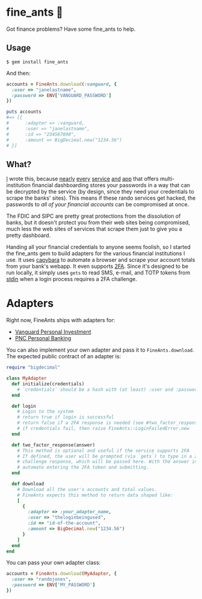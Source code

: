 # fine_ants 🐜

Got finance problems? Have some fine_ants to help.

## Usage

```
$ gem install fine_ants
```

And then:

``` ruby
accounts = FineAnts.download(:vanguard, {
  :user => "janelastname",
  :password => ENV['VANGUARD_PASSWORD']
})

puts accounts
#=> [{
#      :adapter => :vanguard,
#      :user => "janelastname",
#      :id => "234567890",
#      :amount => BigDecimal.new("1234.56")
# }]
```

## What?

[I](https://twitter.com/searls) wrote this, because
[nearly](https://www.mint.com)
[every](https://www.personalcapital.com/financial-software)
[service](https://www.youneedabudget.com)
[and](https://www.iggsoftware.com/banktivity/)
[app](http://moneywizapp.com/mac/)
that
offers multi-institution financial dashboarding stores your passwords in a way
that can be decrypted by the service (by design, since they need your credentials
to scrape the banks' sites). This means if these rando services get hacked, the
passwords to _all of your financial accounts_ can be compromised at once.

The FDIC and SIPC are pretty great protections from the dissolution of banks, but
it doesn't protect you from their web sites being compromised, much less the web
sites of services that scrape them just to give you a pretty dashboard.

Handing all your financial credentials to anyone seems foolish, so I started the
fine_ants gem to build adapters for the various financial institutions I use. It
uses [capybara](https://github.com/jnicklas/capybara) to automate a browser and
scrape your account totals from your bank's webapp. It even supports
[2FA](https://en.wikipedia.org/wiki/Multi-factor_authentication). Since it's
designed to be run locally, it simply uses `gets` to read SMS, e-mail, and TOTP
tokens from
[stdin](https://en.wikipedia.org/wiki/Standard_streams#Standard_input_.28stdin.29)
when a login process requires a 2FA challenge.

# Adapters

Right now, FineAnts ships with adapters for:

* [Vanguard Personal Investment](https://personal.vanguard.com/us/hnwnesc/nesc/LoginPage)
* [PNC Personal Banking](https://www.pnc.com/en/personal-banking.html)

You can also implement your own adapter and pass it to `FineAnts.download`. The
expected public contract of an adapter is:

``` ruby
require "bigdecimal"

class MyAdapter
  def initialize(credentials)
    # `credentials` should be a hash with (at least) :user and :password entries.
  end

  def login
    # Login to the system
    # return true if login is successful
    # return false if a 2FA response is needed (see #two_factor_response)
    # if credentials fail, then raise FineAnts::LoginFailedError.new
  end

  def two_factor_response(answer)
    # This method is optional and useful if the service supports 2FA
    # If defined, the user will be prompted (via `gets`) to type in a 2FA
    # challenge response, which will be passed here. With the answer in hand,
    # automate entering the 2FA token and submitting.
  end

  def download
    # Download all the user's accounts and total values.
    # FineAnts expects this method to return data shaped like:
    [
      {
        :adapter => :your_adapter_name,
        :user => "theloginbeingused",
        :id => "id-of-the-account",
        :amount => BigDecimal.new("1234.56")
      }
    ]
  end
end
```

You can pass your own adapter class:

``` ruby
accounts = FineAnts.download(MyAdapter, {
  :user => "randojones",
  :password => ENV['MY_PASSWORD']
})
```

